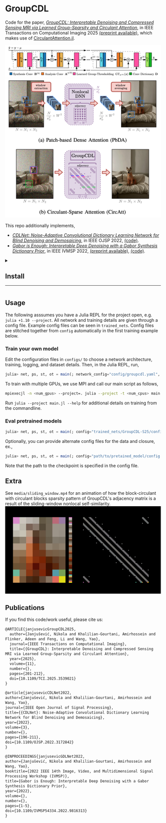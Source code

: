 # GroupCDL
Code for the paper, [*GroupCDL: Interpretable Denoising and Compressed Sensing
MRI via Learned Group-Sparsity and Circulant
Attention*](https://ieeexplore.ieee.org/document/10874214), in IEEE
Transactions on Computational Imaging 2025 [(preprint
available)](https://arxiv.org/abs/2407.18967), which makes use of
[CirculantAttention.jl](https://github.com/nikopj/CirculantAttention.jl).

![the GroupCDL architecture](media/groupcdl_arch.png)
![Circulant Attention](media/circatt.png)

This repo additionally implements,
- [*CDLNet: Noise-Adaptive Convolutional Dictionary Learning Network for Blind Denoising and Demosaicing*](https://ieeexplore.ieee.org/document/9769957/), in IEEE OJSP 2022, [(code)](https://github.com/nikopj/CDLNet-OJSP).
- [*Gabor is Enough: Interpretable Deep Denoising with a Gabor Synthesis Dictionary Prior*](https://ieeexplore.ieee.org/document/9816313), in IEEE IVMSP 2022, [(preprint available)](https://arxiv.org/abs/2204.11146), [(code)](https://github.com/nikopj/CDLNet-OJSP).

<details>
<summary><h2>Install</h2><hr/></summary>
This repo uses Julia 1.10.

1. If you're on an HPC, set your julia depot path to somewhere you can install files, e.g. scratch.
Throw this in your `.bashrc` and source it
```bash
export JULIA_DEPOT_PATH="/scratch/$USER/.julia" 
export JULIAUP_DEPOT_PATH="/scratch/$USER/.julia" 
```

2. Install via [juliaup](https://github.com/JuliaLang/juliaup) manager:
```bash
curl -fsSL https://install.julialang.org | sh
```

3. Install project environment
In the GroupCDL directory, start a julia instance and instantiate the project environment,
```bash
julia --project -t auto
julia> using Pkg; Pkg.instantiate()
```

4. Multi-GPU (once project environment instantiated)
```bash
julia --project -t auto -e "import MPI; MPI.install_mpiexecjl()"
```
</details>

## Usage
The following asssumes you have a Julia REPL for the project open, e.g. `julia +1.10 --project`. All network and training details are given through a config file. Example config files can be seen in `trained_nets`. Config files are stitched together from `config` automatically in the first training example below. 

### Train your own model
Edit the configuration files in `configs/` to choose a network architecture, training, logging, and dataset details.
Then, in the Julia REPL, run,
```julia
julia> net, ps, st, ot = main(; network_config="config/groupcdl.yaml", closure_config="config/synthawgn_closure.yaml", data_config="config/image_data.yaml", warmup=true, train=true, verbose=true)
```

To train with multiple GPUs, we use MPI and call our main script as follows,
```bash
mpiexecjl -n <num_gpus> --project=. julia --project -t <num_cpus> main.jl --seed <seed> --train --warmup --verbose --mpi --config <path/to/config.yaml>"
 ```

Run `julia --project main.jl --help` for additional details on training from the commandline.

### Eval pretrained models
```julia
julia> net, ps, st, ot = main(; config="trained_nets/GroupCDL-S25/config.yaml", eval=true, verbose=true)
```

Optionally, you can provide alternate config files for the data and closure, ex., 
```julia
julia> net, ps, st, ot = main(; config="path/to/pretained_model/config.yaml", eval=true, eval_closure_config="config/synthawgn_closure.yaml", eval_data_config="config/image_data.yaml", verbose=true)
```
Note that the path to the checkpoint is specified in the config file.

## Extra
See `media/sliding_window.mp4` for an animation of how the block-circulant with circulant blocks sparsity pattern
of GroupCDL's adjacency matrix is a result of the sliding-window nonlocal self-similarity.
![final frame of media/sliding_window.mp4](media/sliding_window.png)

## Publications

If you find this code/work useful, please cite us:
```
@ARTICLE{janjusevicGroupCDL2025,
  author={Janjušević, Nikola and Khalilian-Gourtani, Amirhossein and Flinker, Adeen and Feng, Li and Wang, Yao},
  journal={IEEE Transactions on Computational Imaging}, 
  title={{GroupCDL}: Interpretable Denoising and Compressed Sensing MRI via Learned Group-Sparsity and Circulant Attention}, 
  year={2025},
  volume={11},
  number={},
  pages={201-212},
  doi={10.1109/TCI.2025.3539021}
}
```
```
@article{janjusevicCDLNet2022,
author={Janjušević, Nikola and Khalilian-Gourtani, Amirhossein and Wang, Yao},
journal={IEEE Open Journal of Signal Processing}, 
title={{CDLNet}: Noise-Adaptive Convolutional Dictionary Learning Network for Blind Denoising and Demosaicing}, 
year={2022},
volume={3},
number={},
pages={196-211},
doi={10.1109/OJSP.2022.3172842}
}
```
```
@INPROCEEDINGS{janjusevicGDLNet2022,
author={Janjušević, Nikola and Khalilian-Gourtani, Amirhossein and Wang, Yao},
booktitle={2022 IEEE 14th Image, Video, and Multidimensional Signal Processing Workshop (IVMSP)}, 
title={Gabor is Enough: Interpretable Deep Denoising with a Gabor Synthesis Dictionary Prior}, 
year={2022},
volume={},
number={},
pages={1-5},
doi={10.1109/IVMSP54334.2022.9816313}
}
```

